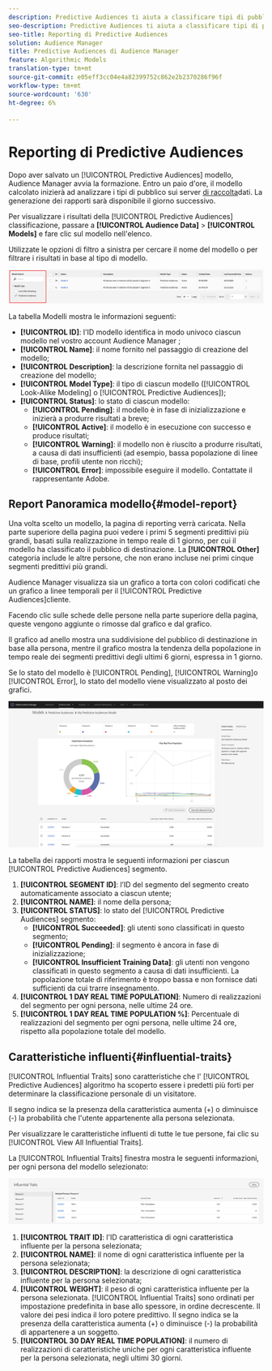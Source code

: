 ```yaml
---
description: Predictive Audiences ti aiuta a classificare tipi di pubblico sconosciuti in utenti tipo distinti in tempo reale utilizzando la scienza dei dati.
seo-description: Predictive Audiences ti aiuta a classificare tipi di pubblico sconosciuti in utenti tipo distinti in tempo reale utilizzando la scienza dei dati.
seo-title: Reporting di Predictive Audiences
solution: Audience Manager
title: Predictive Audiences di Audience Manager
feature: Algorithmic Models
translation-type: tm+mt
source-git-commit: e05eff3cc04e4a82399752c862e2b2370286f96f
workflow-type: tm+mt
source-wordcount: '630'
ht-degree: 6%

---
```



# Reporting di Predictive Audiences

Dopo aver salvato un [!UICONTROL Predictive Audiences] modello,  Audience Manager avvia la formazione. Entro un paio d&#39;ore, il modello calcolato inizierà ad analizzare i tipi di pubblico sui server [di raccolta](https://docs.adobe.com/content/help/en/audience-manager/user-guide/reference/system-components/components-data-collection.html#dcs-pcs)dati. La generazione dei rapporti sarà disponibile il giorno successivo.

Per visualizzare i risultati della [!UICONTROL Predictive Audiences] classificazione, passare a **[!UICONTROL Audience Data]** > **[!UICONTROL Models]** e fare clic sul modello nell&#39;elenco.

Utilizzate le opzioni di filtro a sinistra per cercare il nome del modello o per filtrare i risultati in base al tipo di modello.

![predictive-audiences-filter](assets/predictive-audiences-filter-models.png)

La tabella Modelli mostra le informazioni seguenti:

* **[!UICONTROL ID]**: l&#39;ID modello identifica in modo univoco ciascun modello nel vostro account Audience Manager ;
* **[!UICONTROL Name]**: il nome fornito nel passaggio di creazione del modello;
* **[!UICONTROL Description]**: la descrizione fornita nel passaggio di creazione del modello;
* **[!UICONTROL Model Type]**: il tipo di ciascun modello ([!UICONTROL Look-Alike Modeling] o [!UICONTROL Predictive Audiences]);
* **[!UICONTROL Status]**: lo stato di ciascun modello:
   * **[!UICONTROL Pending]**: il modello è in fase di inizializzazione e inizierà a produrre risultati a breve;
   * **[!UICONTROL Active]**: il modello è in esecuzione con successo e produce risultati;
   * **[!UICONTROL Warning]**: il modello non è riuscito a produrre risultati, a causa di dati insufficienti (ad esempio, bassa popolazione di linee di base, profili utente non ricchi);
   * **[!UICONTROL Error]**: impossibile eseguire il modello. Contattate il rappresentante Adobe.

## Report Panoramica modello{#model-report}

Una volta scelto un modello, la pagina di reporting verrà caricata. Nella parte superiore della pagina puoi vedere i primi 5 segmenti predittivi più grandi, basati sulla realizzazione in tempo reale di 1 giorno, per cui il modello ha classificato il pubblico di destinazione. La **[!UICONTROL Other]** categoria include le altre persone, che non erano incluse nei primi cinque segmenti predittivi più grandi.

 Audience Manager visualizza sia un grafico a torta con colori codificati che un grafico a linee temporali per il [!UICONTROL Predictive Audiences]cliente.

Facendo clic sulle schede delle persone nella parte superiore della pagina, queste vengono aggiunte o rimosse dal grafico e dal grafico.

Il grafico ad anello mostra una suddivisione del pubblico di destinazione in base alla persona, mentre il grafico mostra la tendenza della popolazione in tempo reale dei segmenti predittivi degli ultimi 6 giorni, espressa in 1 giorno.

Se lo stato del modello è [!UICONTROL Pending], [!UICONTROL Warning]o [!UICONTROL Error], lo stato del modello viene visualizzato al posto dei grafici.

![smart-persona-report](assets/predictive-audiences-report.png)

La tabella dei rapporti mostra le seguenti informazioni per ciascun [!UICONTROL Predictive Audiences] segmento.

1. **[!UICONTROL SEGMENT ID]**: l’ID del segmento del segmento creato automaticamente associato a ciascun utente;
1. **[!UICONTROL NAME]**: il nome della persona;
1. **[!UICONTROL STATUS]**: lo stato del [!UICONTROL Predictive Audiences] segmento:
   * **[!UICONTROL Succeeded]**: gli utenti sono classificati in questo segmento;
   * **[!UICONTROL Pending]**: il segmento è ancora in fase di inizializzazione;
   * **[!UICONTROL Insufficient Training Data]**: gli utenti non vengono classificati in questo segmento a causa di dati insufficienti. La popolazione totale di riferimento è troppo bassa e non fornisce dati sufficienti da cui trarre insegnamento.
1. **[!UICONTROL 1 DAY REAL TIME POPULATION]**: Numero di realizzazioni del segmento per ogni persona, nelle ultime 24 ore.
1. **[!UICONTROL 1 DAY REAL TIME POPULATION %]**: Percentuale di realizzazioni del segmento per ogni persona, nelle ultime 24 ore, rispetto alla popolazione totale del modello.

## Caratteristiche influenti{#influential-traits}

[!UICONTROL Influential Traits] sono caratteristiche che l&#39; [!UICONTROL Predictive Audiences] algoritmo ha scoperto essere i predetti più forti per determinare la classificazione personale di un visitatore.

Il segno indica se la presenza della caratteristica aumenta (+) o diminuisce (-) la probabilità che l&#39;utente appartenente alla persona selezionata.

Per visualizzare le caratteristiche influenti di tutte le tue persone, fai clic su [!UICONTROL View All Influential Traits].

La [!UICONTROL Influential Traits] finestra mostra le seguenti informazioni, per ogni persona del modello selezionato:

![caratteristiche influenti](assets/predictive-audiences-influential-traits.png)

1. **[!UICONTROL TRAIT ID]**: l&#39;ID caratteristica di ogni caratteristica influente per la persona selezionata;
1. **[!UICONTROL NAME]**: il nome di ogni caratteristica influente per la persona selezionata;
1. **[!UICONTROL DESCRIPTION]**: la descrizione di ogni caratteristica influente per la persona selezionata;
1. **[!UICONTROL WEIGHT]**: il peso di ogni caratteristica influente per la persona selezionata. [!UICONTROL Influential Traits] sono ordinati per impostazione predefinita in base allo spessore, in ordine decrescente.  Il valore dei pesi indica il loro potere predittivo. Il segno indica se la presenza della caratteristica aumenta (+) o diminuisce (-) la probabilità di appartenere a un soggetto.
1. **[!UICONTROL 30 DAY REAL TIME POPULATION]**: il numero di realizzazioni di caratteristiche uniche per ogni caratteristica influente per la persona selezionata, negli ultimi 30 giorni.
